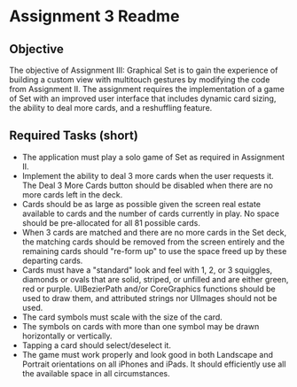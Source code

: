 # Assignment 3 Readme

## Objective
The objective of Assignment III: Graphical Set is to gain the experience of building a custom view with multitouch gestures by modifying the code from Assignment II. The assignment requires the implementation of a game of Set with an improved user interface that includes dynamic card sizing, the ability to deal more cards, and a reshuffling feature.

## Required Tasks (short)
- The application must play a solo game of Set as required in Assignment II.
- Implement the ability to deal 3 more cards when the user requests it. The Deal 3 More Cards button should be disabled when there are no more cards left in the deck.
 - Cards should be as large as possible given the screen real estate available to cards and the number of cards currently in play. No space should be pre-allocated for all 81 possible cards.
- When 3 cards are matched and there are no more cards in the Set deck, the matching cards should be removed from the screen entirely and the remaining cards should "re-form up" to use the space freed up by these departing cards.
- Cards must have a "standard" look and feel with 1, 2, or 3 squiggles, diamonds or ovals that are solid, striped, or unfilled and are either green, red or purple. UIBezierPath and/or CoreGraphics functions should be used to draw them, and attributed strings nor UIImages should not be used.
- The card symbols must scale with the size of the card.
- The symbols on cards with more than one symbol may be drawn horizontally or vertically.
- Tapping a card should select/deselect it.
- The game must work properly and look good in both Landscape and Portrait orientations on all iPhones and iPads. It should efficiently use all the available space in all circumstances.

